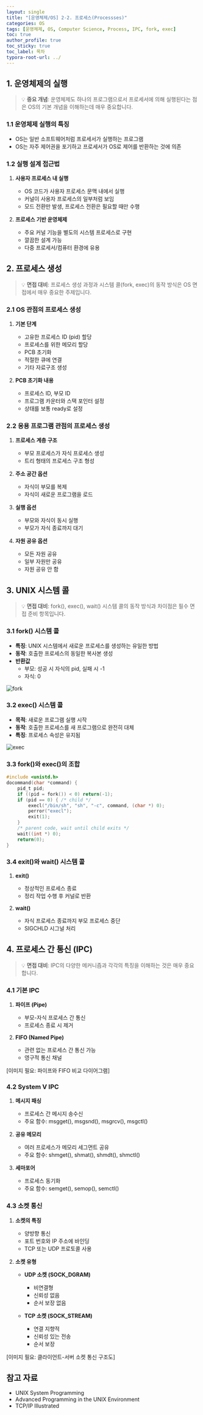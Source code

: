```yaml
---
layout: single
title: "[운영체제/OS] 2-2. 프로세스(Processses)"
categories: OS
tags: [운영체제, OS, Computer Science, Process, IPC, fork, exec]
toc: true
author_profile: true
toc_sticky: true
toc_label: 목차
typora-root-url: ../
---
```


## 1. 운영체제의 실행

> 💡 **중요 개념**: 운영체제도 하나의 프로그램으로서 프로세서에 의해 실행된다는 점은 OS의 기본 개념을 이해하는데 매우 중요합니다.

### 1.1 운영체제 실행의 특징
- OS는 일반 소프트웨어처럼 프로세서가 실행하는 프로그램
- OS는 자주 제어권을 포기하고 프로세서가 OS로 제어를 반환하는 것에 의존

### 1.2 실행 설계 접근법
1. **사용자 프로세스 내 실행**
   - OS 코드가 사용자 프로세스 문맥 내에서 실행
   - 커널이 사용자 프로세스의 일부처럼 보임
   - 모드 전환만 발생, 프로세스 전환은 필요할 때만 수행

2. **프로세스 기반 운영체제**
   - 주요 커널 기능을 별도의 시스템 프로세스로 구현
   - 깔끔한 설계 가능
   - 다중 프로세서/컴퓨터 환경에 유용

## 2. 프로세스 생성

> 💡 **면접 대비**: 프로세스 생성 과정과 시스템 콜(fork, exec)의 동작 방식은 OS 면접에서 매우 중요한 주제입니다.

### 2.1 OS 관점의 프로세스 생성
1. **기본 단계**
   - 고유한 프로세스 ID (pid) 할당
   - 프로세스를 위한 메모리 할당
   - PCB 초기화
   - 적절한 큐에 연결
   - 기타 자료구조 생성

2. **PCB 초기화 내용**
   - 프로세스 ID, 부모 ID
   - 프로그램 카운터와 스택 포인터 설정
   - 상태를 보통 ready로 설정

### 2.2 응용 프로그램 관점의 프로세스 생성
1. **프로세스 계층 구조**
   - 부모 프로세스가 자식 프로세스 생성
   - 트리 형태의 프로세스 구조 형성

2. **주소 공간 옵션**
   - 자식이 부모를 복제
   - 자식이 새로운 프로그램을 로드

3. **실행 옵션**
   - 부모와 자식이 동시 실행
   - 부모가 자식 종료까지 대기

4. **자원 공유 옵션**
   - 모든 자원 공유
   - 일부 자원만 공유
   - 자원 공유 안 함


## 3. UNIX 시스템 콜

> 💡 **면접 대비**: fork(), exec(), wait() 시스템 콜의 동작 방식과 차이점은 필수 면접 준비 항목입니다.

### 3.1 fork() 시스템 콜
- **특징**: UNIX 시스템에서 새로운 프로세스를 생성하는 유일한 방법
- **동작**: 호출한 프로세스의 동일한 복사본 생성
- **반환값**
  - 부모: 성공 시 자식의 pid, 실패 시 -1
  - 자식: 0

![fork](/../../assets/images/2025-03-25-OS_2-2/fork.png)



### 3.2 exec() 시스템 콜
- **목적**: 새로운 프로그램 실행 시작
- **동작**: 호출한 프로세스를 새 프로그램으로 완전히 대체
- **특징**: 프로세스 속성은 유지됨

![exec](/../../assets/images/2025-03-25-OS_2-2/exec.png)

### 3.3 fork()와 exec()의 조합
```c
#include <unistd.h>
docommand(char *command) {
    pid_t pid;
    if ((pid = fork()) < 0) return(-1);
    if (pid == 0) { /* child */
        execl("/bin/sh", "sh", "-c", command, (char *) 0);
        perror("execl");
        exit(1);
    }
    /* parent code, wait until child exits */
    wait((int *) 0);
    return(0);
}
```

### 3.4 exit()와 wait() 시스템 콜
1. **exit()**
   - 정상적인 프로세스 종료
   - 정리 작업 수행 후 커널로 반환

2. **wait()**
   - 자식 프로세스 종료까지 부모 프로세스 중단
   - SIGCHLD 시그널 처리

## 4. 프로세스 간 통신 (IPC)

> 💡 **면접 대비**: IPC의 다양한 메커니즘과 각각의 특징을 이해하는 것은 매우 중요합니다.

### 4.1 기본 IPC
1. **파이프 (Pipe)**
   - 부모-자식 프로세스 간 통신
   - 프로세스 종료 시 제거

2. **FIFO (Named Pipe)**
   - 관련 없는 프로세스 간 통신 가능
   - 영구적 통신 채널

[이미지 필요: 파이프와 FIFO 비교 다이어그램]

### 4.2 System V IPC
1. **메시지 패싱**
   - 프로세스 간 메시지 송수신
   - 주요 함수: msgget(), msgsnd(), msgrcv(), msgctl()

2. **공유 메모리**
   - 여러 프로세스가 메모리 세그먼트 공유
   - 주요 함수: shmget(), shmat(), shmdt(), shmctl()

3. **세마포어**
   - 프로세스 동기화
   - 주요 함수: semget(), semop(), semctl()

### 4.3 소켓 통신
1. **소켓의 특징**
   - 양방향 통신
   - 포트 번호와 IP 주소에 바인딩
   - TCP 또는 UDP 프로토콜 사용

2. **소켓 유형**
   - **UDP 소켓 (SOCK_DGRAM)**
     - 비연결형
     - 신뢰성 없음
     - 순서 보장 없음
   
   - **TCP 소켓 (SOCK_STREAM)**
     - 연결 지향적
     - 신뢰성 있는 전송
     - 순서 보장

[이미지 필요: 클라이언트-서버 소켓 통신 구조도]

## 참고 자료
- UNIX System Programming
- Advanced Programming in the UNIX Environment
- TCP/IP Illustrated